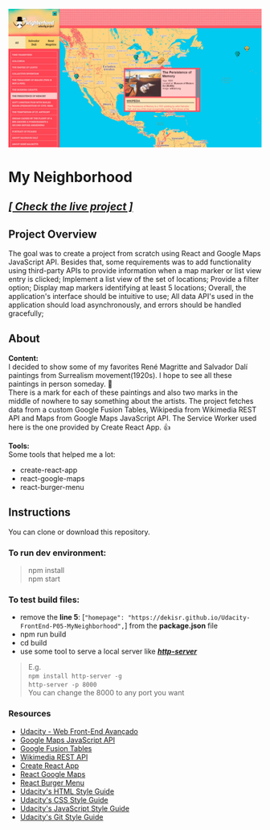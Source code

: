 ![MyNeighborhood](https://raw.githubusercontent.com/dekisr/Udacity-FrontEnd-P05-MyNeighborhood/master/myNeighborhood.jpg)

# My Neighborhood

## [**_[ Check the live project ]_**](https://dekisr.github.io/Udacity-FrontEnd-P05-MyNeighborhood)

## Project Overview
The goal was to create a project from scratch using React and Google Maps JavaScript API. Besides that, some requirements was to add functionality using third-party APIs to provide information when a map marker or list view entry is clicked; Implement a list view of the set of locations; Provide a filter option; Display map markers identifying at least 5 locations; Overall, the application's interface should be intuitive to use; All data API's used in the application should load asynchronously, and errors should be handled gracefully;

## About
**Content:**  
I decided to show some of my favorites René Magritte and Salvador Dalí paintings from Surrealism movement(1920s). I hope to see all these paintings in person someday. :pray:  
There is a mark for each of these paintings and also two marks in the middle of nowhere to say something about the artists. The project fetches data from a custom Google Fusion Tables, Wikipedia from Wikimedia REST API and Maps from Google Maps JavaScript API. The Service Worker used here is the one provided by Create React App. :thumbsup:

**Tools:**  
Some tools that helped me a lot:
- create-react-app
- react-google-maps
- react-burger-menu

## Instructions
You can clone or download this repository.
### To run dev environment:
> npm install  
> npm start
### To test build files:
- remove the **line 5**: [```"homepage": "https://dekisr.github.io/Udacity-FrontEnd-P05-MyNeighborhood",```] from the **package.json** file  
- npm run build  
- cd build  
- use some tool to serve a local server like [**_http-server_**](https://github.com/indexzero/http-server)  
> E.g.  
> `npm install http-server -g`  
> `http-server -p 8000`  
> You can change the 8000 to any port you want

### Resources
* [Udacity - Web Front-End Avançado](https://br.udacity.com/course/front-end-web-developer-nanodegree--nd001-br-advanced)
* [Google Maps JavaScript API](https://developers.google.com/maps/documentation/javascript)
* [Google Fusion Tables](https://developers.google.com/fusiontables)
* [Wikimedia REST API](https://en.wikipedia.org/api/rest_v1/)
* [Create React App](https://github.com/facebook/create-react-app)
* [React Google Maps](https://github.com/tomchentw/react-google-maps)
* [React Burger Menu](https://github.com/negomi/react-burger-menu)
* [Udacity's HTML Style Guide](http://udacity.github.io/frontend-nanodegree-styleguide/index.html)
* [Udacity's CSS Style Guide](http://udacity.github.io/frontend-nanodegree-styleguide/css.html)
* [Udacity's JavaScript Style Guide](http://udacity.github.io/frontend-nanodegree-styleguide/javascript.html)
* [Udacity's Git Style Guide](https://udacity.github.io/git-styleguide/)
